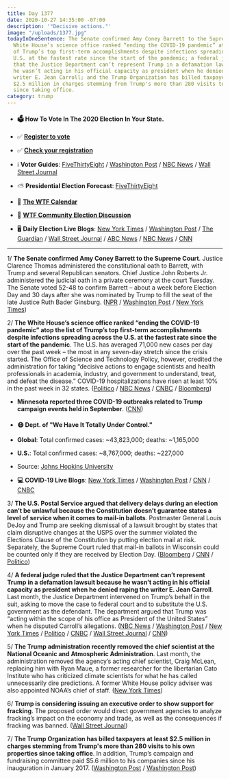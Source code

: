 ```yaml
---
title: Day 1377
date: 2020-10-27 14:35:00 -07:00
description: '"Decisive actions."'
image: "/uploads/1377.jpg"
todayInOneSentence: The Senate confirmed Amy Coney Barrett to the Supreme Court; the
  White House’s science office ranked “ending the COVID-19 pandemic” atop the list
  of Trump’s top first-term accomplishments despite infections spreading across the
  U.S. at the fastest rate since the start of the pandemic; a federal judge ruled
  that the Justice Department can’t represent Trump in a defamation lawsuit because
  he wasn’t acting in his official capacity as president when he denied raping the
  writer E. Jean Carroll; and the Trump Organization has billed taxpayers at least
  $2.5 million in charges stemming from Trump's more than 280 visits to his own properties
  since taking office.
category: trump
---
```


* #### 🗳 How To Vote In The 2020 Election In Your State.

* ✅ **[Register to vote](https://www.vote.org/register-to-vote/)**

* ✅ **[Check your registration](https://www.vote.org/am-i-registered-to-vote/)**

* ℹ️ **Voter Guides**: [FiveThirtyEight](https://projects.fivethirtyeight.com/how-to-vote-2020/) / [Washington Post](https://www.washingtonpost.com/elections/2020/how-to-vote/) / [NBC News](https://www.nbcnews.com/specials/plan-your-vote-state-by-state-guide-voting-by-mail-early-in-person-voting-election/index.html?cid=bc_npd_nn_ms_np-1_200816) / [Wall Street Journal](https://www.wsj.com/articles/how-to-vote-by-mail-in-every-state-11597840923)

* ⛅️ **Presidential Election Forecast**: [FiveThirtyEight](https://projects.fivethirtyeight.com/2020-election-forecast/)

* 📆 **[The WTF Calendar](https://talk.whatthefuckjusthappenedtoday.com/t/the-wtf-event-calendar/5888)**

* 💬 **[WTF Community Election Discussion](https://talk.whatthefuckjusthappenedtoday.com/t/2020-general-election-trump-vs-biden/5758)**

* 🖥 **Daily Election Live Blogs**: [New York Times](https://www.nytimes.com/live/2020/10/27/us/trump-biden-election?action=click&module=Top%20Stories&pgtype=Homepage) / [Washington Post](https://www.washingtonpost.com/elections/2020/10/27/trump-biden-live-updates/) / [The Guardian](https://www.theguardian.com/us-news/live/2020/oct/26/amy-coney-barrett-supreme-court-vote-confirmation-donald-trump-joe-biden-latest-elections-live-news) / [Wall Street Journal](https://www.wsj.com/livecoverage/election-live-updates-trump-biden?mod=hp_theme_election-2020-ribbon) / [ABC News](https://abcnews.go.com/Politics/live-updates/2020-election-campaign/?id=73842913) / [NBC News](https://www.nbcnews.com/politics/2020-election/live-blog/2020-10-27-trump-biden-election-n1244852) / [CNN](https://www.cnn.com/politics/live-news/us-election-news-10-27-2020/index.html)

---

1/ **The Senate confirmed Amy Coney Barrett to the Supreme Court**. Justice Clarence Thomas administered the constitutional oath to Barrett, with Trump and several Republican senators. Chief Justice John Roberts Jr. administered the judicial oath in a private ceremony at the court Tuesday. The Senate voted 52-48 to confirm Barrett – about a week before Election Day and 30 days after she was nominated by Trump to fill the seat of the late Justice Ruth Bader Ginsburg. ([NPR](https://www.npr.org/2020/10/26/927640619/senate-confirms-amy-coney-barrett-to-the-supreme-court) / [Washington Post](https://www.washingtonpost.com/politics/courts_law/senate-court-barrett-trump/2020/10/26/df76c07e-1789-11eb-befb-8864259bd2d8_story.html) / [New York Times](https://www.nytimes.com/2020/10/26/us/politics/senate-confirms-barrett.html))

2/ **The White House’s science office ranked “ending the COVID-19 pandemic” atop the list of Trump’s top first-term accomplishments despite infections spreading across the U.S. at the fastest rate since the start of the pandemic**. The U.S. has averaged 71,000 new cases per day over the past week – the most in any seven-day stretch since the crisis started. The Office of Science and Technology Policy, however, credited the administration for taking “decisive actions to engage scientists and health professionals in academia, industry, and government to understand, treat, and defeat the disease.” COVID-19 hospitalizations have risen at least 10% in the past week in 32 states. ([Politico](https://www.politico.com/news/2020/10/27/white-house-science-office-ending-pandemic-432827) / [NBC News](https://www.nbcnews.com/news/us-news/trump-says-we-re-rounding-turn-covid-19-spreading-faster-n1244942) / [CNBC](https://www.cnbc.com/2020/10/27/covid-hospitalizations-rising-in-36-states-as-us-hits-another-record-for-average-new-cases.html) / [Bloomberg](https://www.bloomberg.com/news/articles/2020-10-27/covid-19-hospitalizations-leap-in-most-states-with-cases-rising?sref=MIBMEEoj))

* **Minnesota reported three COVID-19 outbreaks related to Trump campaign events held in September**. ([CNN](https://www.cnn.com/politics/live-news/us-election-news-10-26-2020/h_11164c1839d7b49b3eb0919833fdaf8c))

* #### 😷 Dept. of "We Have It Totally Under Control."

* **Global**: Total confirmed cases: \~43,823,000; deaths: \~1,165,000

* **U.S.**: Total confirmed cases: \~8,767,000; deaths: \~227,000

* Source: [Johns Hopkins University](https://coronavirus.jhu.edu/map.html)

* **💻 COVID-19 Live Blogs**:  [New York Times](https://www.nytimes.com/live/2020/10/27/world/covid-19-coronavirus-updates?action=click&module=Top%20Stories&pgtype=Homepage) / [Washington Post](https://www.washingtonpost.com/nation/2020/10/27/coronavirus-covid-live-updates-us/) / [CNN](https://www.cnn.com/world/live-news/coronavirus-pandemic-10-27-20-intl/index.html) / [CNBC](https://www.cnbc.com/2020/10/27/coronavirus-live-updates.html)

3/ **The U.S. Postal Service argued that delivery delays during an election can’t be unlawful because the Constitution doesn’t guarantee states a level of service when it comes to mail-in ballots**. Postmaster General Louis DeJoy and Trump are seeking dismissal of a lawsuit brought by states that claim disruptive changes at the USPS over the summer violated the Elections Clause of the Constitution by putting election mail at risk. Separately, the Supreme Court ruled that mail-in ballots in Wisconsin could be counted only if they are received by Election Day. ([Bloomberg](https://www.bloomberg.com/news/articles/2020-10-27/no-right-to-certain-service-level-for-mail-in-votes-u-s-says) / [CNN](https://www.cnn.com/2020/10/26/politics/wisconsin-mail-in-voting-deadline-supreme-court/index.html) / [Politico](https://www.politico.com/news/2020/10/26/in-wisconsin-ruling-supreme-court-foreshadows-election-night-cliffhanger-432725))

4/ **A federal judge ruled that the Justice Department can’t represent Trump in a defamation lawsuit because he wasn’t acting in his official capacity as president when he denied raping the writer E. Jean Carroll**. Last month, the Justice Department intervened on Trump’s behalf in the suit, asking to move the case to federal court and to substitute the U.S. government as the defendant. The department argued that Trump was “acting within the scope of his office as President of the United States” when he disputed Carroll’s allegations. ([NBC News](https://www.nbcnews.com/politics/donald-trump/judge-says-justice-department-cannot-defend-trump-e-jean-carroll-n1244924) / [Washington Post](https://www.washingtonpost.com/national-security/jean-carroll-trump-justice-department/2020/10/27/f00541b0-1859-11eb-aeec-b93bcc29a01b_story.html) / [New York Times](https://www.nytimes.com/2020/10/27/nyregion/jean-carroll-trump-rape-lawsuit.html) / [Politico](https://www.politico.com/news/2020/10/27/federal-judge-trump-jean-carroll-defamation-432736) / [CNBC](https://www.cnbc.com/2020/10/27/trump-must-remain-defendant-in-e-jean-carroll-rape-defamation-suit.html) / [Wall Street Journal](https://www.wsj.com/articles/judge-bars-doj-from-representing-trump-in-defamation-suit-11603807915) / [CNN](https://www.cnn.com/2020/10/27/politics/e-jean-carroll-defamation-lawsuit-trump/index.html))

5/ **The Trump administration recently removed the chief scientist at the National Oceanic and Atmospheric Administration**. Last month, the administration removed the agency’s acting chief scientist, Craig McLean, replacing him with Ryan Maue, a former researcher for the libertarian Cato Institute who has criticized climate scientists for what he has called unnecessarily dire predictions. A former White House policy adviser was also appointed NOAA’s chief of staff. ([New York Times](https://www.nytimes.com/2020/10/27/climate/trump-election-climate-noaa.html))

6/ **Trump is considering issuing an executive order to show support for fracking**. The proposed order would direct government agencies to analyze fracking’s impact on the economy and trade, as well as the consequences if fracking was banned. ([Wall Street Journal](https://www.wsj.com/articles/trump-weighs-executive-order-to-show-support-for-fracking-11603825225))

7/ **The Trump Organization has billed taxpayers at least $2.5 million in charges stemming from Trump's more than 280 visits to his own properties since taking office**. In addition, Trump’s campaign and fundraising committee paid $5.6 million to his companies since his inauguration in January 2017. ([Washington Post](https://www.washingtonpost.com/politics/ballrooms-candles-and-luxury-cottages-during-trumps-term-millions-of-government-and-gop-dollars-have-flowed-to-his-propertiesmar-a-lago-charged-the-government-3-apiece-for-glasses-of-water-for-trump-and-the-japanese-leader/2020/10/27/186f20a2-1469-11eb-bc10-40b25382f1be_story.html) / [Washington Post](https://www.washingtonpost.com/politics/key-charges-trump-properties/2020/10/27/bfa39b08-16cd-11eb-82db-60b15c874105_story.html))